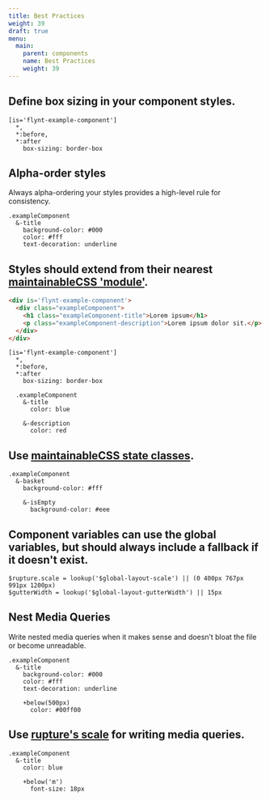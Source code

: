 ```yaml
---
title: Best Practices
weight: 39
draft: true
menu:
  main:
    parent: components
    name: Best Practices
    weight: 39
---
```


## Define box sizing in your component styles.
```stylus
[is='flynt-example-component']
  *,
  *:before,
  *:after
    box-sizing: border-box
```

## Alpha-order styles

Always alpha-ordering your styles provides a high-level rule for consistency.

```stylus
.exampleComponent
  &-title
    background-color: #000
    color: #fff
    text-decoration: underline
```

## Styles should extend from their nearest [maintainableCSS 'module'](http://maintainablecss.com/chapters/modules/).

```html
<div is='flynt-example-component'>
  <div class="exampleComponent">
    <h1 class="exampleComponent-title">Lorem ipsum</h1>
    <p class="exampleComponent-description">Lorem ipsum dolor sit.</p>
  </div>
</div>
```

```stylus
[is='flynt-example-component']
  *,
  *:before,
  *:after
    box-sizing: border-box

  .exampleComponent
    &-title
      color: blue

    &-description
      color: red
```

## Use [maintainableCSS state classes](http://maintainablecss.com/chapters/state/).

```stylus
.exampleComponent
  &-basket
    background-color: #fff

    &-isEmpty
      background-color: #eee
```

## Component variables can use the global variables, but should always include a fallback if it doesn't exist.

```stylus
$rupture.scale = lookup('$global-layout-scale') || (0 400px 767px 991px 1200px)
$gutterWidth = lookup('$global-layout-gutterWidth') || 15px
```

## Nest Media Queries

Write nested media queries when it makes sense and doesn’t bloat the file or become unreadable.

```stylus
.exampleComponent
  &-title
    background-color: #000
    color: #fff
    text-decoration: underline

    +below(500px)
      color: #00ff00
```

## Use [rupture's scale](https://github.com/jescalan/rupture) for writing media queries.

```
.exampleComponent
  &-title
    color: blue

    +below('m')
      font-size: 18px
```
